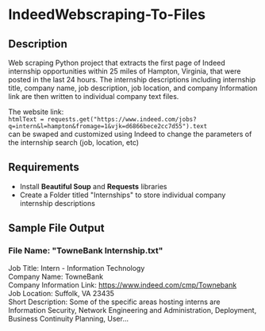 # IndeedWebscraping-To-Files

## Description
Web scraping Python project that extracts the first page of Indeed internship opportunities within 25 miles of Hampton, Virginia, that were posted in the last 24 hours. The internship descriptions including internship title, company name, job description, job location, and company Information link are then written to individual company text files.

The website link: 
<br>
```htmlText = requests.get("https://www.indeed.com/jobs?q=intern&l=hampton&fromage=1&vjk=d6866bece2cc7d55").text ``` 
<br>
can be swaped and customized using Indeed to change the parameters of the internship search (job, location, etc)

## Requirements
* Install **Beautiful Soup** and **Requests** libraries
* Create a Folder titled "Internships" to store individual company internship descriptions 

## Sample File Output
### File Name: "TowneBank Internship.txt"


Job Title: Intern - Information Technology 
<br>
Company Name: TowneBank 
<br>
Company Information Link: https://www.indeed.com/cmp/Townebank 
<br>
Job Location: Suffolk, VA 23435 
<br>
Short Description: Some of the specific areas hosting interns are Information Security, Network Engineering and Administration, Deployment, Business Continuity Planning, User… 
